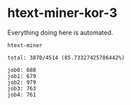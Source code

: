 # htext-miner-kor-3

Everything doing here is automated.

```
htext-miner

total: 3870/4514 (85.73327425786442%)

job0: 688
job1: 679
job2: 979
job3: 763
job4: 761
```
